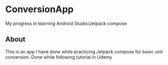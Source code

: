 # ConversionApp
My progress in learning Android Studio/Jetpack compose
## About
This is an app I have done while practicing Jetpack compose for basic unit conversion. 
Done while following tutorial in Udemy
